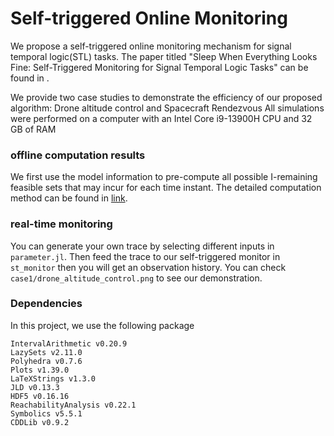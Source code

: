 # Self-triggered Online Monitoring
We propose a self-triggered online monitoring mechanism for signal temporal logic(STL) tasks. The paper titled "Sleep When Everything Looks Fine:
Self-Triggered Monitoring for Signal Temporal Logic Tasks" can be found in .

We provide two case studies to demonstrate the efficiency of our proposed algorithm: Drone altitude control and Spacecraft Rendezvous
All simulations were performed on a computer with an Intel Core i9-13900H CPU and 32 GB of RAM

### offline computation results
We first use the model information to pre-compute all possible I-remaining feasible sets that may incur for each time instant. The detailed computation method can be found in [link](https://github.com/Xinyi-Yu/MPM4STL). 

### real-time monitoring
You can generate your own trace by selecting different inputs in ```parameter.jl```. Then feed the trace to our self-triggered monitor in ```st_monitor``` then you will get an observation history. You can check ```case1/drone_altitude_control.png``` to see our demonstration.

### Dependencies
In this project, we use the following package
```
IntervalArithmetic v0.20.9
LazySets v2.11.0
Polyhedra v0.7.6
Plots v1.39.0
LaTeXStrings v1.3.0
JLD v0.13.3
HDF5 v0.16.16
ReachabilityAnalysis v0.22.1
Symbolics v5.5.1
CDDLib v0.9.2
```


